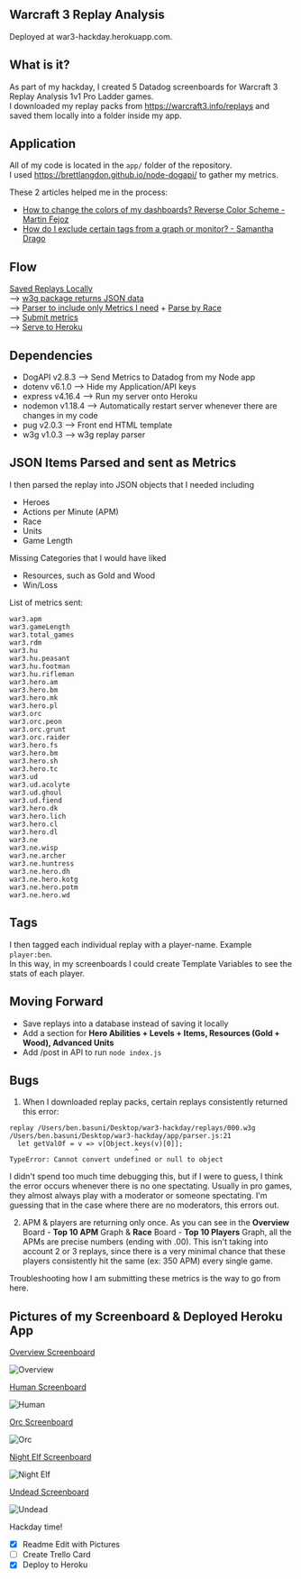 ## Warcraft 3 Replay Analysis

Deployed at war3-hackday.herokuapp.com.

## What is it? 
As part of my hackday, I created 5 Datadog screenboards for Warcraft 3 Replay Analysis 1v1 Pro Ladder games.  
I downloaded my replay packs from https://warcraft3.info/replays and saved them locally into a folder inside my app.

## Application
All of my code is located in the `app/` folder of the repository.   
I used https://brettlangdon.github.io/node-dogapi/ to gather my metrics.  

These 2 articles helped me in the process:  
- [How to change the colors of my dashboards? Reverse Color Scheme - Martin Fejoz](https://help.datadoghq.com/hc/en-us/articles/203345119-How-to-change-the-colors-of-my-dashboards-Reverse-Color-Scheme)  
- [How do I exclude certain tags from a graph or monitor? - Samantha Drago](https://help.datadoghq.com/hc/en-us/articles/204520129-How-do-I-exclude-certain-tags-from-a-graph-or-monitor-)

## Flow
[Saved Replays Locally](https://warcraft3.info/replays)   
--> [w3g package returns JSON data](https://www.npmjs.com/package/w3g)   
--> [Parser to include only Metrics I need](app/parser.js) + [Parse by Race](app/raceParser.js)  
--> [Submit metrics](app/index.js)  
--> [Serve to Heroku](app/server.js)

## Dependencies

- DogAPI v2.8.3 --> Send Metrics to Datadog from my Node app
- dotenv v6.1.0 --> Hide my Application/API keys
- express v4.16.4 --> Run my server onto Heroku
- nodemon v1.18.4 --> Automatically restart server whenever there are changes in my code
- pug v2.0.3 --> Front end HTML template
- w3g v1.0.3 --> w3g replay parser

## JSON Items Parsed and sent as Metrics
I then parsed the replay into JSON objects that I needed including
  - Heroes
  - Actions per Minute (APM)
  - Race
  - Units
  - Game Length

Missing Categories that I would have liked
  - Resources, such as Gold and Wood
  - Win/Loss

List of metrics sent:

```
war3.apm
war3.gameLength
war3.total_games
war3.rdm
war3.hu
war3.hu.peasant
war3.hu.footman
war3.hu.rifleman
war3.hero.am
war3.hero.bm
war3.hero.mk
war3.hero.pl
war3.orc
war3.orc.peon
war3.orc.grunt
war3.orc.raider
war3.hero.fs
war3.hero.bm
war3.hero.sh
war3.hero.tc
war3.ud
war3.ud.acolyte
war3.ud.ghoul
war3.ud.fiend
war3.hero.dk
war3.hero.lich
war3.hero.cl
war3.hero.dl
war3.ne
war3.ne.wisp
war3.ne.archer
war3.ne.huntress
war3.ne.hero.dh
war3.ne.hero.kotg
war3.ne.hero.potm
war3.ne.hero.wd
```

## Tags
I then tagged each individual replay with a player-name. Example `player:ben`.  
In this way, in my screenboards I could create Template Variables to see the stats of each player.

## Moving Forward
- Save replays into a database instead of saving it locally
- Add a section for **Hero Abilities + Levels + Items, Resources (Gold + Wood), Advanced Units**
- Add /post in API to run `node index.js`

## Bugs
1) When I downloaded replay packs, certain replays consistently returned this error:
```
replay /Users/ben.basuni/Desktop/war3-hackday/replays/000.w3g
/Users/ben.basuni/Desktop/war3-hackday/app/parser.js:21
  let getValOf = v => v[Object.keys(v)[0]];
                               ^
TypeError: Cannot convert undefined or null to object
```

I didn't spend too much time debugging this, but if I were to guess, I think the error occurs whenever there is no one spectating. Usually in pro games, they almost always play with a moderator or someone spectating. I'm guessing that in the case where there are no moderators, this errors out.

2) APM & players are returning only once. As you can see in the **Overview** Board - **Top 10 APM** Graph & **Race** Board - **Top 10 Players** Graph, all the APMs are precise numbers (ending with .00). This isn't taking into account 2 or 3 replays, since there is a very minimal chance that these players consistently hit the same (ex: 350 APM) every single game.

Troubleshooting how I am submitting these metrics is the way to go from here.

## Pictures of my Screenboard & Deployed Heroku App
[Overview Screenboard](https://p.datadoghq.com/sb/1727bc129-8ccfbfffa5514bab1bb14a9efc5f1f37)  

![Overview](images/overview.png)

[Human Screenboard](https://p.datadoghq.com/sb/1727bc129-bd5d0e942cb9c5b50ae25799cbb533fd)

![Human](images/human.png)

[Orc Screenboard](https://p.datadoghq.com/sb/1727bc129-d872d03e25757e6d16c25df8be77de38)

![Orc](images/orc.png)

[Night Elf Screenboard](https://p.datadoghq.com/sb/1727bc129-b388ec08c2835fbc6b897192e394be1f)

![Night Elf](images/night-elf.png)

[Undead Screenboard](https://p.datadoghq.com/sb/1727bc129-b1e02805e86a3e4ffbd930a03a19b5b7)

![Undead](images/undead.png)

Hackday time! 
- [x] Readme Edit with Pictures
- [ ] Create Trello Card
- [x] Deploy to Heroku
